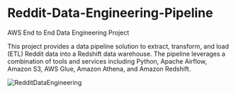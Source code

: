 # Reddit-Data-Engineering-Pipeline
AWS End to End Data Engineering Project

This project provides a data pipeline solution to extract, transform, and load (ETL) Reddit data into a Redshift data warehouse. The pipeline leverages a combination of tools and services including Python, Apache Airflow, Amazon S3, AWS Glue, Amazon Athena, and Amazon Redshift.

![RedditDataEngineering](https://github.com/user-attachments/assets/76256385-3d10-42a6-be4c-4a4fc4e9cdcc)
